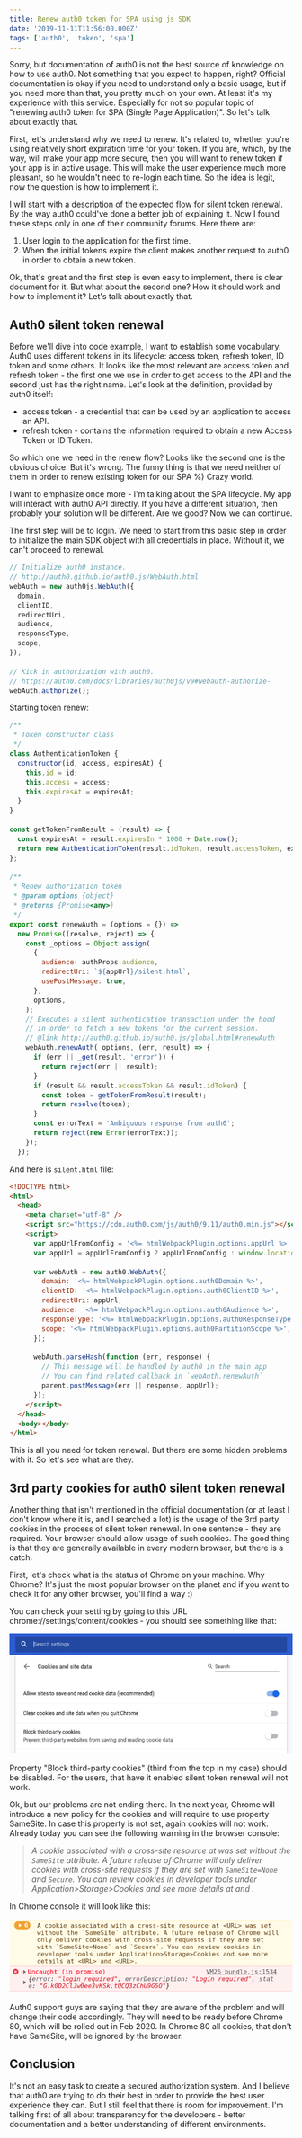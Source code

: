 ```yaml
---
title: Renew auth0 token for SPA using js SDK
date: '2019-11-11T11:56:00.000Z'
tags: ['auth0', 'token', 'spa']
---
```


Sorry, but documentation of auth0 is not the best source of knowledge on how to use auth0. Not something that you expect to happen, right? Official documentation is okay if you need to understand only a basic usage, but if you need more than that, you pretty much on your own. At least it's my experience with this service. Especially for not so popular topic of "renewing auth0 token for SPA (Single Page Application)". So let's talk about exactly that.

<!-- end -->

First, let's understand why we need to renew. It's related to, whether you're using relatively short expiration time for your token. If you are, which, by the way, will make your app more secure, then you will want to renew token if your app is in active usage. This will make the user experience much more pleasant, so he wouldn't need to re-login each time. So the idea is legit, now the question is how to implement it.

I will start with a description of the expected flow for silent token renewal. By the way auth0 could've done a better job of explaining it. Now I found these steps only in one of their community forums. Here there are:

1. User login to the application for the first time.
1. When the initial tokens expire the client makes another request to auth0 in order to obtain a new token.

Ok, that's great and the first step is even easy to implement, there is clear document for it. But what about the second one? How it should work and how to implement it? Let's talk about exactly that.

## Auth0 silent token renewal

Before we'll dive into code example, I want to establish some vocabulary. Auth0 uses different tokens in its lifecycle: access token, refresh token, ID token and some others. It looks like the most relevant are access token and refresh token - the first one we use in order to get access to the API and the second just has the right name. Let's look at the definition, provided by auth0 itself:

- access token - a credential that can be used by an application to access an API.
- refresh token - contains the information required to obtain a new Access Token or ID Token.

So which one we need in the renew flow? Looks like the second one is the obvious choice. But it's wrong. The funny thing is that we need neither of them in order to renew existing token for our SPA %) Crazy world.

I want to emphasize once more - I'm talking about the SPA lifecycle. My app will interact with auth0 API directly. If you have a different situation, then probably your solution will be different. Are we good? Now we can continue.

The first step will be to login. We need to start from this basic step in order to initialize the main SDK object with all credentials in place. Without it, we can't proceed to renewal.

```js
// Initialize auth0 instance.
// http://auth0.github.io/auth0.js/WebAuth.html
webAuth = new auth0js.WebAuth({
  domain,
  clientID,
  redirectUri,
  audience,
  responseType,
  scope,
});

// Kick in authorization with auth0.
// https://auth0.com/docs/libraries/auth0js/v9#webauth-authorize-
webAuth.authorize();
```

Starting token renew:

```js
/**
 * Token constructor class
 */
class AuthenticationToken {
  constructor(id, access, expiresAt) {
    this.id = id;
    this.access = access;
    this.expiresAt = expiresAt;
  }
}

const getTokenFromResult = (result) => {
  const expiresAt = result.expiresIn * 1000 + Date.now();
  return new AuthenticationToken(result.idToken, result.accessToken, expiresAt);
};

/**
 * Renew authorization token
 * @param options {object}
 * @returns {Promise<any>}
 */
export const renewAuth = (options = {}) =>
  new Promise((resolve, reject) => {
    const _options = Object.assign(
      {
        audience: authProps.audience,
        redirectUri: `${appUrl}/silent.html`,
        usePostMessage: true,
      },
      options,
    );
    // Executes a silent authentication transaction under the hood
    // in order to fetch a new tokens for the current session.
    // @link http://auth0.github.io/auth0.js/global.html#renewAuth
    webAuth.renewAuth(_options, (err, result) => {
      if (err || _get(result, 'error')) {
        return reject(err || result);
      }
      if (result && result.accessToken && result.idToken) {
        const token = getTokenFromResult(result);
        return resolve(token);
      }
      const errorText = 'Ambiguous response from auth0';
      return reject(new Error(errorText));
    });
  });
```

And here is `silent.html` file:

```html
<!DOCTYPE html>
<html>
  <head>
    <meta charset="utf-8" />
    <script src="https://cdn.auth0.com/js/auth0/9.11/auth0.min.js"></script>
    <script>
      var appUrlFromConfig = '<%= htmlWebpackPlugin.options.appUrl %>';
      var appUrl = appUrlFromConfig ? appUrlFromConfig : window.location.origin;

      var webAuth = new auth0.WebAuth({
        domain: '<%= htmlWebpackPlugin.options.auth0Domain %>',
        clientID: '<%= htmlWebpackPlugin.options.auth0ClientID %>',
        redirectUri: appUrl,
        audience: '<%= htmlWebpackPlugin.options.auth0Audience %>',
        responseType: '<%= htmlWebpackPlugin.options.auth0ResponseType %>',
        scope: '<%= htmlWebpackPlugin.options.auth0PartitionScope %>',
      });

      webAuth.parseHash(function (err, response) {
        // This message will be handled by auth0 in the main app
        // You can find related callback in `webAuth.renewAuth`
        parent.postMessage(err || response, appUrl);
      });
    </script>
  </head>
  <body></body>
</html>
```

This is all you need for token renewal. But there are some hidden problems with it. So let's see what are they.

## 3rd party cookies for auth0 silent token renewal

Another thing that isn't mentioned in the official documentation (or at least I don't know where it is, and I searched a lot) is the usage of the 3rd party cookies in the process of silent token renewal. In one sentence - they are required. Your browser should allow usage of such cookies. The good thing is that they are generally available in every modern browser, but there is a catch.

First, let's check what is the status of Chrome on your machine. Why Chrome? It's just the most popular browser on the planet and if you want to check it for any other browser, you'll find a way :)

You can check your setting by going to this URL chrome://settings/content/cookies - you should see something like that:

![Chrome cookies](chrome-cookies.png)

Property "Block third-party cookies" (third from the top in my case) should be disabled. For the users, that have it enabled silent token renewal will not work.

Ok, but our problems are not ending there. In the next year, Chrome will introduce a new policy for the cookies and will require to use property SameSite. In case this property is not set, again cookies will not work. Already today you can see the following warning in the browser console:

> _A cookie associated with a cross-site resource at <URL> was set without the `SameSite` attribute. A future release of Chrome will only deliver cookies with cross-site requests if they are set with `SameSite=None` and `Secure`. You can review cookies in developer tools under Application>Storage>Cookies and see more details at <URL> and <URL>._

In Chrome console it will look like this:

![Chrome console warning](chrome-console-warning.png)

Auth0 support guys are saying that they are aware of the problem and will change their code accordingly. They will need to be ready before Chrome 80, which will be rolled out in Feb 2020. In Chrome 80 all cookies, that don't have SameSite, will be ignored by the browser.

## Conclusion

It's not an easy task to create a secured authorization system. And I believe that auth0 are trying to do their best in order to provide the best user experience they can. But I still feel that there is room for improvement. I'm talking first of all about transparency for the developers - better documentation and a better understanding of different environments.
